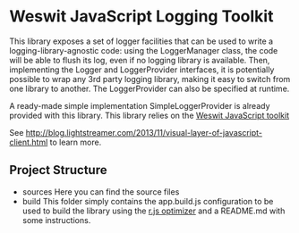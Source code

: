 # Weswit JavaScript Logging Toolkit #

This library exposes a set of logger facilities that can be used to write a logging-library-agnostic code:
using the LoggerManager class, the code will be able to flush its log, even if no logging library is available.
Then, implementing the Logger and LoggerProvider interfaces, it is potentially possible to wrap any 3rd party logging library, 
making it easy to switch from one library to another. The LoggerProvider can also be specified at runtime.

A ready-made simple implementation SimpleLoggerProvider is already provided with this library.
This library relies on the [Weswit JavaScript toolkit](https://github.com/Lightstreamer/utility-toolkit-javascript)

See http://blog.lightstreamer.com/2013/11/visual-layer-of-javascript-client.html to learn more.

## Project Structure ##

*    sources
     Here you can find the source files
*    build
     This folder simply contains the app.build.js configuration to be used to build the library using the [r.js optimizer](https://github.com/jrburke/r.j) and a README.md with some instructions.
